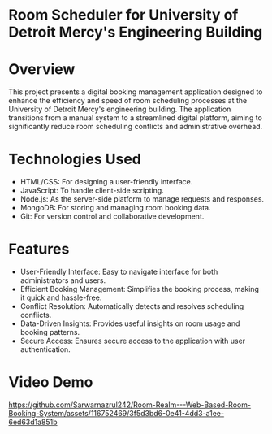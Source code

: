 # Room Scheduler for University of Detroit Mercy's Engineering Building


# Overview
This project presents a digital booking management application designed to enhance the efficiency and speed of room scheduling processes at the University of Detroit Mercy's engineering building. The application transitions from a manual system to a streamlined digital platform, aiming to significantly reduce room scheduling conflicts and administrative overhead.

# Technologies Used
- HTML/CSS: For designing a user-friendly interface.
- JavaScript: To handle client-side scripting.
- Node.js: As the server-side platform to manage requests and responses.
- MongoDB: For storing and managing room booking data.
- Git: For version control and collaborative development.


# Features
- User-Friendly Interface: Easy to navigate interface for both administrators and users.
- Efficient Booking Management: Simplifies the booking process, making it quick and hassle-free.
- Conflict Resolution: Automatically detects and resolves scheduling conflicts.
- Data-Driven Insights: Provides useful insights on room usage and booking patterns.
- Secure Access: Ensures secure access to the application with user authentication.

# Video Demo
https://github.com/Sarwarnazrul242/Room-Realm---Web-Based-Room-Booking-System/assets/116752469/3f5d3bd6-0e41-4dd3-a1ee-6ed63d1a851b
